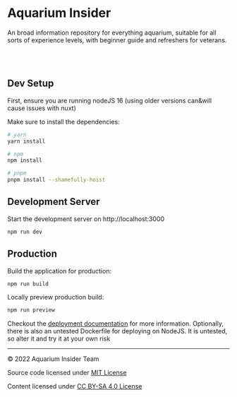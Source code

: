 # Aquarium Insider

An broad information repository for everything aquarium, suitable for all sorts of experience levels, with beginner guide and refreshers for veterans.

<br/><br/>

## Dev Setup

First, ensure you are running nodeJS 16 (using older versions can&will cause issues with nuxt)

Make sure to install the dependencies:

```bash
# yarn
yarn install

# npm
npm install

# pnpm
pnpm install --shamefully-hoist
```

## Development Server

Start the development server on http://localhost:3000

```bash
npm run dev
```

## Production

Build the application for production:

```bash
npm run build
```

Locally preview production build:

```bash
npm run preview
```

Checkout the [deployment documentation](https://v3.nuxtjs.org/guide/deploy/presets) for more information.
Optionally, there is also an untested Dockerfile for deploying on NodeJS. It is untested, so alter it and try it at your own risk

<hr />

© 2022 Aquarium Insider Team

Source code licensed under
<a href="https://github.com/txuyuan/AquariumInsider-Web/blob/master/LICENSE">MIT License</a>

Content licensed under
<a href="https://creativecommons.org/licenses/by-sa/4.0/">CC BY-SA 4.0 License</a>
